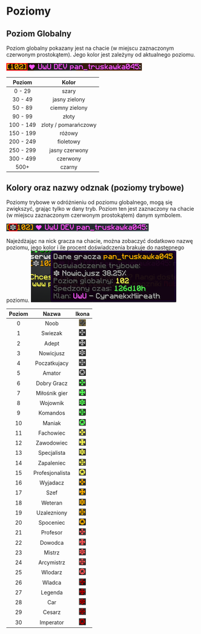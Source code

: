 # Poziomy

## Poziom Globalny

Poziom globalny pokazany jest na chacie (w miejscu zaznaczonym czerwonym prostokątem). 
Jego kolor jest zależyny od aktualnego poziomu.

![Poziom globalny](/assets/levels/level-format.png)

|  Poziom   |        Kolor         |
|:---------:|:--------------------:|
|  0 - 29   |        szary         |
|  30 - 49  |    jasny zielony     |
|  50 - 89  |    ciemny zielony    |
|  90 - 99  |        złoty         |
| 100 - 149 | zloty / pomarańczowy |
| 150 - 199 |        różowy        |
| 200 - 249 |      fioletowy       |
| 250 - 299 |    jasny czerwony    |
| 300 - 499 |       czerwony       |
|   500+    |        czarny        |

 ## Kolory oraz nazwy odznak (poziomy trybowe)

Poziomy trybowe w odróżnieniu od poziomu globalnego, mogą się zwiększyć, grając tylko w dany tryb. 
Poziom ten jest zaznaczony na chacie (w miejscu zaznaczonym czerwonym prostokątem) danym symbolem.

![Poziom trybowy](/assets/levels/game-level-format.png)

Najeżdżając na nick gracza na chacie, można zobaczyć dodatkowo nazwę poziomu, jego kolor i ile procent doświadczenia brakuje do następnego poziomu.
![Najechanie na poziom trybowy](/assets/levels/game-level-hover.png)

| Poziom |      Nazwa      |                      Ikona                      |
|:------:|:---------------:|:-----------------------------------------------:|
|   0    |      Noob       |       ![Noob](/assets/levels/level-0.png)       |
|   1    |     Swiezak     |     ![Swiezak](/assets/levels/level-1.png)      |
|   2    |      Adept      |      ![Adept](/assets/levels/level-2.png)       |
|   3    |    Nowicjusz    |    ![Nowicjusz](/assets/levels/level-3.png)     |
|   4    |  Poczatkujacy   |   ![Poczatkujacy](/assets/levels/level-4.png)   |
|   5    |     Amator      |      ![Amator](/assets/levels/level-5.png)      |
|   6    |   Dobry Gracz   |   ![Dobry Gracz](/assets/levels/level-6.png)    |
|   7    |  Miłośnik gier  |  ![Miłośnik gier](/assets/levels/level-7.png)   |
|   8    |    Wojownik     |     ![Wojownik](/assets/levels/level-8.png)     |
|   9    |    Komandos     |     ![Komandos](/assets/levels/level-9.png)     |
|   10   |     Maniak      |     ![Maniak](/assets/levels/level-10.png)      |
|   11   |    Fachowiec    |    ![Fachowiec](/assets/levels/level-11.png)    |
|   12   |   Zawodowiec    |   ![Zawodowiec](/assets/levels/level-12.png)    |
|   13   |   Specjalista   |   ![Specjalista](/assets/levels/level-13.png)   |
|   14   |   Zapaleniec    |   ![Zapaleniec](/assets/levels/level-14.png)    |
|   15   | Profesjonalista | ![Profesjonalista](/assets/levels/level-15.png) |
|   16   |    Wyjadacz     |    ![Wyjadacz](/assets/levels/level-16.png)     |
|   17   |      Szef       |      ![Szef](/assets/levels/level-17.png)       |
|   18   |     Weteran     |     ![Weteran](/assets/levels/level-18.png)     |
|   19   |   Uzalezniony   |   ![Uzalezniony](/assets/levels/level-19.png)   |
|   20   |    Spoceniec    |    ![Spoceniec](/assets/levels/level-20.png)    |
|   21   |    Profesor     |    ![Profesor](/assets/levels/level-21.png)     |
|   22   |     Dowodca     |     ![Dowodca](/assets/levels/level-22.png)     |
|   23   |     Mistrz      |     ![Mistrz](/assets/levels/level-23.png)      |
|   24   |   Arcymistrz    |   ![Arcymistrz](/assets/levels/level-24.png)    |
|   25   |     Wlodarz     |     ![Wlodarz](/assets/levels/level-25.png)     |
|   26   |     Wladca      |     ![Wladca](/assets/levels/level-26.png)      |
|   27   |     Legenda     |     ![Legenda](/assets/levels/level-27.png)     |
|   28   |       Car       |       ![Car](/assets/levels/level-28.png)       |
|   29   |     Cesarz      |     ![Cesarz](/assets/levels/level-29.png)      |
|   30   |    Imperator    |    ![Imperator](/assets/levels/level-30.png)    |
